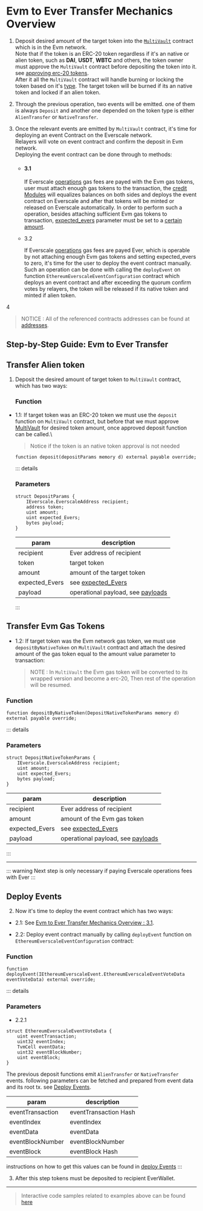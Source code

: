 # Evm to Ever Transfer Mechanics Overview

1.  Deposit desired amount of the target token into the [`MultiVault`](./addresses.md#contractaddresses) contract which is in the Evm network.\
    Note that if the token is an ERC-20 token regardless if it's an native or alien token, such as **DAI**, **USDT**, **WBTC** and others, the token owner must approve the `MultiVault` contract before depositing the token into it. see [approving erc-20 tokens](./Concepts/Operations.md#approving-erc-20-tokens).\
    After it all the `MultiVault` contract will handle burning or locking the token based on it's [type](./Concepts/TokenTypes.md).
    The target token will be burned if its an native token and locked if an alien token.

2.  Through the previous operation, two events will be emitted. one of them is always `Deposit` and another one depended on the token type is either `AlienTransfer` or `NativeTransfer`.

3.  Once the relevant events are emitted by `MultiVault` contract, it's time for deploying an event Contract on the Everscale network.\
     Relayers will vote on event contract and confirm the deposit in Evm network.\
     Deploying the event contract can be done through to methods:

    - #### 3.1

      If Everscale [operations](./Concepts/Operations.md#Ever-network-operations) gas fees are payed with the Evm gas tokens, user must attach enough gas tokens to the transaction, the [credit Modules](./Concepts/CreditModules.md) will equalizes balances on both sides and deploys the event contract on Everscale and after that tokens will be minted or released on Everscale automatically.
      In order to perform such a operation, besides attaching sufficient Evm gas tokens to transaction, [expected_evers](./Concepts/Operations.md#event-contract-deploy-value-expected_Evers) parameter must be set to a [certain amount](FAQ.md#how-to-set-expected_Evers).

    - 3.2

      If Everscale [operations](./Concepts/Operations.md#Ever-network-operations) gas fees are payed Ever, which is operable by not attaching enough Evm gas tokens and setting expected_evers to zero, it's time for the user to deploy the event contract manually. Such an operation can be done with calling the `deployEvent` on function `EthereumEverscaleEventConfiguration` contract which deploys an event contract and after exceeding the quorum confirm votes by relayers, the token will be released if its native token and minted if alien token.

4

> NOTICE : All of the referenced contracts addresses can be found at [addresses](./addresses.md).

## Step-by-Step Guide: Evm to Ever Transfer

## Transfer Alien token

1. Deposit the desired amount of target token to `MultiVault` contract, which has two ways:

   ### Function

- 1.1: If target token was an ERC-20 token we must use the `deposit` function on `MultiVault` contract,
  but before that we must approve [MultiVault](./addresses.md#Evm-smart-contracts) for desired token amount, once approved deposit function can be called.\

  > Notice if the token is an native token approval is not needed

  ```solidity
  function deposit(depositParams memory d) external payable override;
  ```

  ::: details

  ### Parameters

  ```solidity
  struct DepositParams {
      IEverscale.EverscaleAddress recipient;
      address token;
      uint amount;
      uint expected_Evers;
      bytes payload;
  }
  ```

  | param          | description                                                                               |
  | -------------- | ----------------------------------------------------------------------------------------- |
  | recipient      | Ever address of recipient                                                                 |
  | token          | target token                                                                              |
  | amount         | amount of the target token                                                                |
  | expected_Evers | see [expected_Evers](./Concepts/Operations.md#event-contract-deploy-value-expected_Evers) |
  | payload        | operational payload, see [payloads](./Concepts/Payloads.md#payloads)                      |

  :::

## Transfer Evm Gas Tokens

- 1.2: If target token was the Evm network gas token, we must use `depositByNativeToken` on `MultiVault` contract and attach the desired amount of the gas token equal to the amount value parameter to transaction:

  > NOTE : In `MultiVault` the Evm gas token will be converted to its wrapped version and become a erc-20, Then rest of the operation will be resumed.

### Function

```solidity
function depositByNativeToken(DepositNativeTokenParams memory d) external payable override;
```

::: details

### Parameters

```solidity
struct DepositNativeTokenParams {
    IEverscale.EverscaleAddress recipient;
    uint amount;
    uint expected_Evers;
    bytes payload;
}
```

| param          | description                                                                               |
| -------------- | ----------------------------------------------------------------------------------------- |
| recipient      | Ever address of recipient                                                                 |
| amount         | amount of the Evm gas token                                                               |
| expected_Evers | see [expected_Evers](./Concepts/Operations.md#event-contract-deploy-value-expected_Evers) |
| payload        | operational payload, see [payloads](./Concepts/Payloads.md#payloads)                      |

:::

---

::: warning
Next step is only necessary if paying Everscale operations fees with Ever
:::

## Deploy Events

2. Now it's time to deploy the event contract which has two ways:

- 2.1: See [Evm to Ever Transfer Mechanics Overview : 3.1](#_3-1).

- 2.2: Deploy event contract manually by calling `deployEvent` function on `EthereumEverscaleEventConfiguration` contract:

### Function

```solidity
function deployEvent(IEthereumEverscaleEvent.EthereumEverscaleEventVoteData eventVoteData) external override;
```

::: details

### Parameters

- 2.2.1

```solidity
struct EthereumEverscaleEventVoteData {
    uint eventTransaction;
    uint32 eventIndex;
    TvmCell eventData;
    uint32 eventBlockNumber;
    uint eventBlock;
}
```

The previous deposit functions emit `AlienTransfer` or `NativeTransfer` events. following parameters can be fetched and prepared from event data and its root tx. see [Deploy Events](../src/codeSamples/md/EvmToEver/DeployEvents/Toc.md).

| param            | description           |
| ---------------- | --------------------- |
| eventTransaction | eventTransaction Hash |
| eventIndex       | eventIndex            |
| eventData        | eventData             |
| eventBlockNumber | eventBlockNumber      |
| eventBlock       | eventBlock Hash       |

instructions on how to get this values can be found in [deploy Events](../.../../src/codeSamples/md/EvmToEver/DeployEvents/Toc.md)
:::

3. After this step tokens must be deposited to recipient EverWallet.

---

> Interactive code samples related to examples above can be found [here](../src/codeSamples/md/EvmToEver/workFlow.md)
